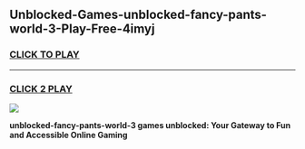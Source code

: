 
## Unblocked-Games-unblocked-fancy-pants-world-3-Play-Free-4imyj
<h3>
<a href="https://premium76.site?title=unblocked-fancy-pants-world-3&ref=21A">CLICK TO PLAY</a></h3>
<hr>

<h3>
<a href="https://premium76.site?title=unblocked-fancy-pants-world-3&ref=21A">CLICK 2 PLAY</a>
  
</h3>

<a href="https://premium76.site?title=unblocked-fancy-pants-world-3&ref=21A"><img src="https://clearcache.store/games.png"></a>


**unblocked-fancy-pants-world-3 games unblocked: Your Gateway to Fun and Accessible Online Gaming**
